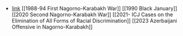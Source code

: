 - [link](https://en.wikipedia.org/wiki/Nagorno-Karabakh_conflict)
    [[1988-94 First Nagorno-Karabakh War]]
    [[1990 Black January]]
    [[2020 Second Nagorno-Karabakh War]]
    [[2021- ICJ Cases on the Elimination of All Forms of Racial Discrimination]]
    [[2023 Azerbaijani Offensive in Nagorno-Karabakh]]